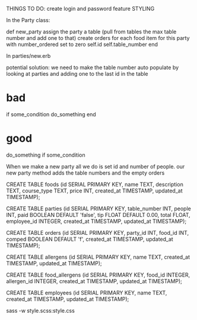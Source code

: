 THINGS TO DO:
create login and password feature
STYLING






In the Party class:  

  def new_party
    assign the party a table (pull from tables the max table number and add one to that)
    create orders for each food item for this party with number_ordered set to zero
    self.id
    self.table_number
  end


In parties/new.erb

potential solution:
we need to make the table number auto populate by looking at parties and adding one to the last id in the table

  # bad
  if some_condition
    do_something
  end

  # good
  do_something if some_condition


When we make a new party all we do is set id and number of people.  our new party method adds the table numbers and the empty orders


CREATE TABLE foods 
(id SERIAL PRIMARY KEY, name TEXT, description TEXT, course_type TEXT, price INT, created_at TIMESTAMP, updated_at TIMESTAMP);

CREATE TABLE parties
(id SERIAL PRIMARY KEY, table_number INT, people INT, paid BOOLEAN DEFAULT 'false', tip FLOAT DEFAULT 0.00, total FLOAT, employee_id INTEGER, created_at TIMESTAMP, updated_at TIMESTAMP);

CREATE TABLE orders
(id SERIAL PRIMARY KEY, party_id INT, food_id INT, comped BOOLEAN DEFAULT 'f', created_at TIMESTAMP, updated_at TIMESTAMP);

CREATE TABLE allergens
(id SERIAL PRIMARY KEY, name TEXT, created_at TIMESTAMP, updated_at TIMESTAMP);

CREATE TABLE food_allergens
(id SERIAL PRIMARY KEY, food_id INTEGER, allergen_id INTEGER, created_at TIMESTAMP, updated_at TIMESTAMP);

CREATE TABLE employees
(id SERIAL PRIMARY KEY, name TEXT, created_at TIMESTAMP, updated_at TIMESTAMP);

sass -w style.scss:style.css

